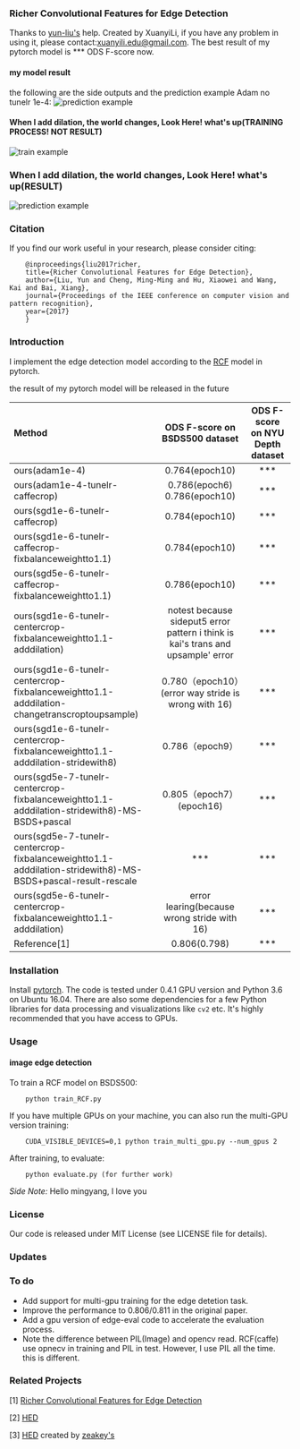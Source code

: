 ### Richer Convolutional Features for Edge Detection
Thanks to <a href="https://github.com/yun-liu">yun-liu's</a> help.
Created by XuanyiLi, if you have any problem in using it, please contact:xuanyili.edu@gmail.com.
The best result of my pytorch model is *** ODS F-score now.
#### my model result
the following are the side outputs and the prediction example
Adam no tunelr 1e-4:
![prediction example](https://github.com/meteorshowers/RCF-pytorch/blob/master/doc/326025.jpg)
#### When I add dilation, the world changes, Look Here! what's up(TRAINING PROCESS! NOT RESULT) 
![train example](https://github.com/meteorshowers/RCF-pytorch/blob/master/doc/iter-450.jpg)
### When I add dilation, the world changes, Look Here! what's up(RESULT) 
![prediction example](https://github.com/meteorshowers/RCF-pytorch/blob/master/doc/2018.jpg)
### Citation
If you find our work useful in your research, please consider citing:

        @inproceedings{liu2017richer,
        title={Richer Convolutional Features for Edge Detection},
        author={Liu, Yun and Cheng, Ming-Ming and Hu, Xiaowei and Wang, Kai and Bai, Xiang},
        journal={Proceedings of the IEEE conference on computer vision and pattern recognition},
        year={2017}
        }

### Introduction
I implement the edge detection model according to the <a href="https://github.com/yun-liu/rcf">RCF</a>  model in pytorch. 

the result of my pytorch model will be released in the future

| Method |ODS F-score on BSDS500 dataset |ODS F-score on NYU Depth dataset|
|:---|:---:|:---:|
|ours(adam1e-4)| 0.764(epoch10) | *** |
|ours(adam1e-4-tunelr-caffecrop)| 0.786(epoch6) 0.786(epoch10) | *** |
|ours(sgd1e-6-tunelr-caffecrop)| 0.784(epoch10) | *** |
|ours(sgd1e-6-tunelr-caffecrop-fixbalanceweightto1.1)| 0.784(epoch10) | *** |
|ours(sgd5e-6-tunelr-caffecrop-fixbalanceweightto1.1)| 0.786(epoch10) | *** |
|ours(sgd1e-6-tunelr-centercrop-fixbalanceweightto1.1-adddilation)| notest because sideput5 error pattern i think is kai's trans and upsample' error | *** |
|ours(sgd1e-6-tunelr-centercrop-fixbalanceweightto1.1-adddilation-changetranscroptoupsample)| 0.780（epoch10）(error way stride is wrong with 16) | *** |
|ours(sgd1e-6-tunelr-centercrop-fixbalanceweightto1.1-adddilation-stridewith8)| 0.786（epoch9）| *** |
|ours(sgd5e-7-tunelr-centercrop-fixbalanceweightto1.1-adddilation-stridewith8)-MS-BSDS+pascal| 0.805（epoch7）(epoch16)| *** |
|ours(sgd5e-7-tunelr-centercrop-fixbalanceweightto1.1-adddilation-stridewith8)-MS-BSDS+pascal-result-rescale| *** | *** |
|ours(sgd5e-6-tunelr-centercrop-fixbalanceweightto1.1-adddilation)| error learing(because wrong stride with 16) | *** |
| Reference[1]| 0.806(0.798)  | ***  |


### Installation

Install <a href="https://pytorch.org/">pytorch</a>. The code is tested under 0.4.1 GPU version and Python 3.6  on Ubuntu 16.04. There are also some dependencies for a few Python libraries for data processing and visualizations like `cv2` etc. It's highly recommended that you have access to GPUs.

### Usage

#### image edge detection

To train a RCF model on BSDS500:

        python train_RCF.py

If you have multiple GPUs on your machine, you can also run the multi-GPU version training:

        CUDA_VISIBLE_DEVICES=0,1 python train_multi_gpu.py --num_gpus 2

After training, to evaluate:

        python evaluate.py (for further work)

<i>Side Note:</i>  Hello mingyang, I love you

### License
Our code is released under MIT License (see LICENSE file for details).

### Updates

### To do 
* Add support for multi-gpu training for the edge detetion task.
* Improve the performance to 0.806/0.811 in the original paper.
* Add a gpu version of edge-eval code to accelerate the evaluation process.
* Note the difference between PIL(Image) and opencv read. RCF(caffe) use opnecv in training and PIL in test.
However, I use PIL all the time. this is different.

### Related Projects
[1] <a href="https://github.com/yun-liu/rcf">Richer Convolutional Features for Edge Detection</a> 

[2] <a href="https://github.com/s9xie/hed">HED</a> 

[3] <a href="https://github.com/zeakey/hed">HED</a> created by <a href="https://github.com/zeakey">zeakey's</a>
